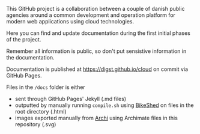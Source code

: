 This GitHub project is a collaboration between a couple of danish public agencies around a common development and 
operation platform for modern web applications using cloud technologies. 

Here you can find and update documentation during the first initial phases of the project. 

Remember all information is public, so don't put sensistive information in the documentation. 

Documentation is published at https://digst.github.io/cloud on commit via GitHub Pages.

Files in the `/docs` folder is either 
 - sent through GitHub Pages' Jekyll (.md files)
 - outputted by manually running `compile.sh` using [BikeShed](https://tabatkins.github.io/bikeshed/) on files in the root directory (.html) 
 - images exported manually from [Archi](https://www.archimatetool.com/) using Archimate files in this repository (.svg)
 
